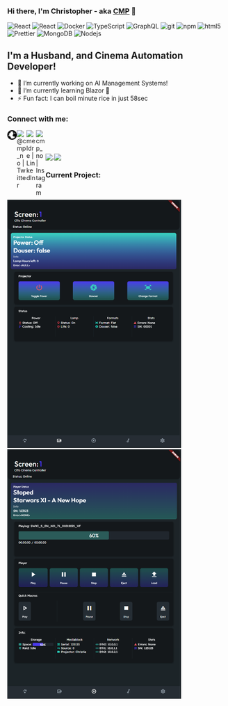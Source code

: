 ### Hi there, I'm Christopher - aka [CMP][website] 👋

<p>
  <img alt="React" src="https://img.shields.io/badge/c%23-%23239120.svg?style=flat-square&logo=c-sharp&logoColor=white" />
  <img alt="React" src="https://img.shields.io/badge/-React-45b8d8?style=flat-square&logo=react&logoColor=white" />
  <img alt="Docker" src="https://img.shields.io/badge/-Docker-46a2f1?style=flat-square&logo=docker&logoColor=white" />
  <img alt="TypeScript" src="https://img.shields.io/badge/-TypeScript-007ACC?style=flat-square&logo=typescript&logoColor=white" />
  <img alt="GraphQL" src="https://img.shields.io/badge/-GraphQL-E10098?style=flat-square&logo=graphql&logoColor=white" />
  <img alt="git" src="https://img.shields.io/badge/-Git-F05032?style=flat-square&logo=git&logoColor=white" />
  <img alt="npm" src="https://img.shields.io/badge/-NPM-CB3837?style=flat-square&logo=npm&logoColor=white" />
  <img alt="html5" src="https://img.shields.io/badge/-HTML5-E34F26?style=flat-square&logo=html5&logoColor=white" />
  <img alt="Prettier" src="https://img.shields.io/badge/-Prettier-F7B93E?style=flat-square&logo=prettier&logoColor=white" />
  <img alt="MongoDB" src="https://img.shields.io/badge/-MongoDB-13aa52?style=flat-square&logo=mongodb&logoColor=white" />
  <img alt="Nodejs" src="https://img.shields.io/badge/-Nodejs-43853d?style=flat-square&logo=Node.js&logoColor=white" />
  
  
</p>

## I'm a Husband, and Cinema Automation Developer!
- 🔭 I’m currently working on AI Management Systems!
- 🌱 I’m currently learning Blazor 🤣
- ⚡ Fun fact: I can boil minute rice in just 58sec


### Connect with me:

[<img align="left" alt="minkino.no" width="22px" src="https://raw.githubusercontent.com/iconic/open-iconic/master/svg/globe.svg" />][website]
[<img align="left" alt="@cmp_no | Twitter" width="22px" src="https://cdn.jsdelivr.net/npm/simple-icons@v3/icons/twitter.svg" />][twitter]
[<img align="left" alt="meldre | LinkedIn" width="22px" src="https://cdn.jsdelivr.net/npm/simple-icons@v3/icons/linkedin.svg" />][linkedin]
[<img align="left" alt="cmp_no | Instagram" width="22px" src="https://cdn.jsdelivr.net/npm/simple-icons@v3/icons/instagram.svg" />][instagram]

[website]: https://minkino.no
[twitter]: https://twitter.com/cmp_no
[instagram]: https://instagram.com/cmp_no
[linkedin]: https://linkedin.com/in/meldre

<br />
<br />
<br />
<a href="https://github.com/christophermp/christophermp/blob/master/README.md">
  <img align="center" src="https://github-readme-stats.vercel.app/api?username=christophermp&show_icons=true&theme=radical&count_private=true&layout=compact" />
</a>
<a href="https://github.com/christophermp/christophermp/blob/master/README.md">
  <img align="center" src="https://github-readme-stats.vercel.app/api/top-langs/?username=christophermp&theme=radical&count_private=true&layout=compact&langs_count=8" />
</a>
<br />

### Current Project:
<br />

<p float="center">
  <img src="https://github.com/christophermp/images/blob/main/Cinema_iot/2.png" width="400" />
  <img src="https://github.com/christophermp/images/blob/main/Cinema_iot/3.png" width="400" />
</p>


